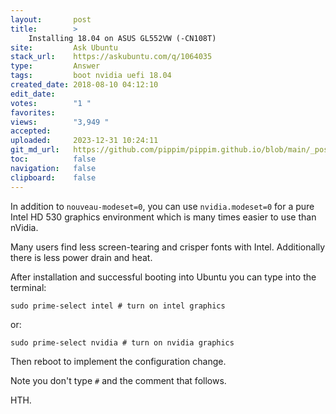 ```yaml
---
layout:       post
title:        >
    Installing 18.04 on ASUS GL552VW (-CN108T)
site:         Ask Ubuntu
stack_url:    https://askubuntu.com/q/1064035
type:         Answer
tags:         boot nvidia uefi 18.04
created_date: 2018-08-10 04:12:10
edit_date:    
votes:        "1 "
favorites:    
views:        "3,949 "
accepted:     
uploaded:     2023-12-31 10:24:11
git_md_url:   https://github.com/pippim/pippim.github.io/blob/main/_posts/2018/2018-08-10-Installing-18.04-on-ASUS-GL552VW-_-CN108T_.md
toc:          false
navigation:   false
clipboard:    false
---
```


In addition to `nouveau-modeset=0`, you can use `nvidia.modeset=0` for a pure Intel HD 530 graphics environment which is many times easier to use than nVidia.

Many users find less screen-tearing and crisper fonts with Intel. Additionally there is less power drain and heat.

After installation and successful booting into Ubuntu you can type into the terminal:

``` 
sudo prime-select intel # turn on intel graphics
```

or:

``` 
sudo prime-select nvidia # turn on nvidia graphics
```

Then reboot to implement the configuration change.

Note you don't type `#` and the comment that follows.

HTH.

